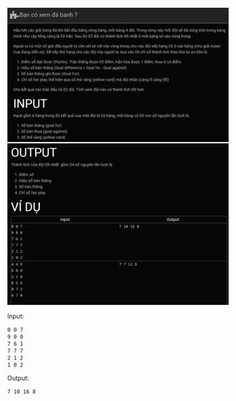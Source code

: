 ![alt text](image.png)
![alt text](image-1.png) 

Input:<br>
```
0 0 7
9 0 0
7 6 1
7 7 7
2 1 2
1 0 2
```
Output: <br>
```
7 10 16 8
```
